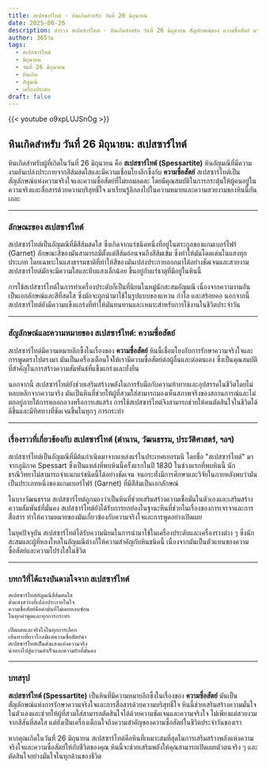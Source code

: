 ```yaml
---
title: สเปสซาร์ไทต์ - หินเกิดสำหรับ วันที่ 26 มิถุนายน
date: 2025-06-26
description: สำรวจ สเปสซาร์ไทต์ - หินเกิดสำหรับ วันที่ 26 มิถุนายน สัญลักษณ์ของ ความซื่อสัตย์ มาเรียนรู้ความหมายลึกซึ้งของหินพิเศษนี้
author: 365วัน
tags:
  - สเปสซาร์ไทต์
  - มิถุนายน
  - วันที่ 26 มิถุนายน
  - หินเกิด
  - อัญมณี
  - เครื่องประดับ
draft: false
---
```


{{< youtube o9xpLUJSnOg >}}

## หินเกิดสำหรับ วันที่ 26 มิถุนายน: สเปสซาร์ไทต์

หินเกิดสำหรับผู้ที่เกิดในวันที่ 26 มิถุนายน คือ **สเปสซาร์ไทต์ (Spessartite)** หินอัญมณีที่มีความงามอันเปล่งประกายจากสีส้มสดใสและมีความเชื่อมโยงลึกซึ้งกับ **ความซื่อสัตย์** สเปสซาร์ไทต์เป็นสัญลักษณ์แห่งความจริงใจและความซื่อสัตย์ที่ไม่ยอมลดละ โดยมีคุณสมบัติในการกระตุ้นให้ผู้คนอยู่ในความจริงและสื่อสารด้วยความบริสุทธิ์ใจ มาเรียนรู้ลึกลงไปในความหมายและความสวยงามของหินนี้กันเถอะ

---

### ลักษณะของ สเปสซาร์ไทต์

สเปสซาร์ไทต์เป็นอัญมณีที่มีสีส้มสดใส ซึ่งเกิดจากแร่ชนิดหนึ่งที่อยู่ในตระกูลของแกมเบอร์ไฟร์ (Garnet) ลักษณะสีของมันสามารถมีตั้งแต่สีส้มอ่อนจนถึงสีส้มเข้ม ซึ่งทำให้มันโดดเด่นในแสงทุกประเภท โดยเฉพาะในแสงธรรมชาติที่ทำให้สีของมันเปล่งประกายออกมาได้อย่างชัดเจนและสวยงาม สเปสซาร์ไทต์มักจะมีความใสและทึบแสงเล็กน้อย ขึ้นอยู่กับแร่ธาตุที่มีอยู่ในหินนี้

การใช้สเปสซาร์ไทต์ในการทำเครื่องประดับก็เป็นที่นิยมในหมู่นักสะสมอัญมณี เนื่องจากความงามอันเป็นเอกลักษณ์และสีที่สดใส ซึ่งมักจะถูกนำมาใช้ในรูปแบบของแหวน กำไล และสร้อยคอ นอกจากนี้ สเปสซาร์ไทต์ยังมีความแข็งแกร่งที่ทำให้มันทนทานและเหมาะสำหรับการใช้งานในชีวิตประจำวัน

---

### สัญลักษณ์และความหมายของ สเปสซาร์ไทต์: ความซื่อสัตย์

สเปสซาร์ไทต์มีความหมายลึกซึ้งในเรื่องของ **ความซื่อสัตย์** หินนี้เชื่อมโยงกับการรักษาความจริงใจและการพูดตรงไปตรงมา มันเป็นเครื่องเตือนใจให้เรามีความซื่อสัตย์ต่อผู้อื่นและต่อตนเอง ซึ่งเป็นคุณสมบัติที่สำคัญในการสร้างความสัมพันธ์ที่แข็งแกร่งและยั่งยืน

นอกจากนี้ สเปสซาร์ไทต์ยังช่วยเสริมสร้างพลังในการรับมือกับความท้าทายและอุปสรรคในชีวิตโดยไม่หลบหลีกจากความจริง มันเป็นหินที่ช่วยให้ผู้ที่สวมใส่สามารถมองเห็นสภาพจริงของสถานการณ์และไม่ตกอยู่ภายใต้การหลอกลวงหรือการเสแสร้ง การใช้สเปสซาร์ไทต์จึงสามารถช่วยให้คนตัดสินใจในชีวิตได้ดีขึ้นและมีทิศทางที่ชัดเจนขึ้นในทุกๆ การกระทำ

---

### เรื่องราวที่เกี่ยวข้องกับ สเปสซาร์ไทต์ (ตำนาน, วัฒนธรรม, ประวัติศาสตร์, ฯลฯ)

สเปสซาร์ไทต์เป็นอัญมณีที่มีต้นกำเนิดมาจากแหล่งแร่ในประเทศเยอรมนี โดยชื่อ "สเปสซาร์ไทต์" มาจากภูมิภาค Spessart ซึ่งเป็นแหล่งที่พบหินนี้ครั้งแรกในปี 1830 ในช่วงแรกที่พบหินนี้ นักธรณีวิทยาไม่สามารถจำแนกแร่ชนิดนี้ได้อย่างชัดเจน จนกระทั่งมีการศึกษาและวิจัยในภายหลังพบว่ามันเป็นประเภทหนึ่งของแกมเบอร์ไฟร์ (Garnet) ที่มีสีส้มเป็นเอกลักษณ์

ในบางวัฒนธรรม สเปสซาร์ไทต์ถูกมองว่าเป็นหินที่ช่วยเสริมสร้างความเชื่อมั่นในตัวเองและเสริมสร้างความสัมพันธ์ที่มั่นคง สเปสซาร์ไทต์ยังได้รับการยกย่องในฐานะหินที่ช่วยในเรื่องของการเจรจาและการสื่อสาร ทำให้ความหมายของมันเกี่ยวข้องกับความจริงใจและการพูดอย่างเปิดเผย

ในยุคปัจจุบัน สเปสซาร์ไทต์ได้รับความนิยมในการนำมาใช้ในเครื่องประดับและเครื่องรางต่าง ๆ ซึ่งนักสะสมและผู้ที่หลงใหลในอัญมณีต่างก็ให้ความสำคัญกับหินชนิดนี้ เนื่องจากมันเป็นตัวแทนของความซื่อสัตย์และความโปร่งใสในชีวิต

---

### บทกวีที่ได้แรงบันดาลใจจาก สเปสซาร์ไทต์

```
สเปสซาร์ไทต์อัญมณีสีส้มสดใส
ดั่งแสงสว่างที่เปล่งประกายในใจ
ความซื่อสัตย์คือคำมั่นที่ไม่เคยหลบซ่อน
ในทุกคำพูดและทุกการกระทำ

เปิดเผยและจริงใจในทุกการเลือก
เส้นทางที่ยาวไกลมีแต่ความซื่อสัตย์นำ
สเปสซาร์ไทต์เป็นดั่งแสงแห่งความจริง
นำทางไปสู่ความสำเร็จและความรักที่มั่นคง
```

---

### บทสรุป

**สเปสซาร์ไทต์ (Spessartite)** เป็นหินที่มีความหมายลึกซึ้งในเรื่องของ **ความซื่อสัตย์** มันเป็นสัญลักษณ์แห่งการรักษาความจริงใจและการสื่อสารด้วยความบริสุทธิ์ใจ หินนี้ช่วยเสริมสร้างความมั่นใจในตัวเองและช่วยให้ผู้ที่สวมใส่สามารถตัดสินใจได้ด้วยความชัดเจนและความจริงใจ ไม่เพียงแต่สวยงามจากสีสันที่สดใส แต่ยังเป็นเครื่องเตือนใจถึงความสำคัญของความซื่อสัตย์ในชีวิตประจำวันของเรา

หากคุณเกิดในวันที่ 26 มิถุนายน สเปสซาร์ไทต์คือหินที่เหมาะสมที่สุดในการเสริมสร้างพลังแห่งความจริงใจและความซื่อสัตย์ให้กับชีวิตของคุณ หินนี้จะช่วยเสริมพลังให้คุณสามารถเปิดเผยตัวตนจริง ๆ และตัดสินใจอย่างมั่นใจในทุกด้านของชีวิต